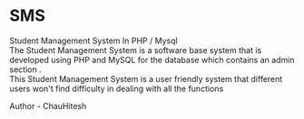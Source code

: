 # SMS
Student Management System In PHP / Mysql
<br>
The Student Management System is a software base system
that is developed using PHP and MySQL for the database which contains an admin section .
<br>
This Student Management
System is a user friendly system that different users won't find
difficulty in dealing with all the functions

Author - ChauHitesh
